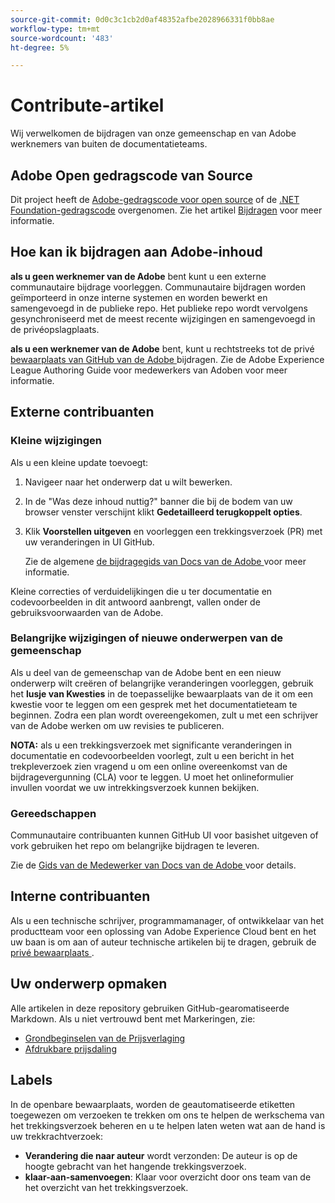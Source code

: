 ```yaml
---
source-git-commit: 0d0c3c1cb2d0af48352afbe2028966331f0bb8ae
workflow-type: tm+mt
source-wordcount: '483'
ht-degree: 5%

---
```

# Contribute-artikel

Wij verwelkomen de bijdragen van onze gemeenschap en van Adobe werknemers van buiten de documentatieteams.

## Adobe Open gedragscode van Source

Dit project heeft de [Adobe-gedragscode voor open source](code-of-conduct.md) of de [.NET Foundation-gedragscode](https://dotnetfoundation.org/code-of-conduct) overgenomen. Zie het artikel [Bijdragen](contributing.md) voor meer informatie.

## Hoe kan ik bijdragen aan Adobe-inhoud

**als u geen werknemer van de Adobe** bent kunt u een externe communautaire bijdrage voorleggen. Communautaire bijdragen worden geïmporteerd in onze interne systemen en worden bewerkt en samengevoegd in de publieke repo. Het publieke repo wordt vervolgens gesynchroniseerd met de meest recente wijzigingen en samengevoegd in de privéopslagplaats.

**als u een werknemer van de Adobe** bent, kunt u rechtstreeks tot de privé [ bewaarplaats van GitHub van de Adobe ](https://git.corp.adobe.com/AdobeDocs/) bijdragen. Zie de Adobe Experience League Authoring Guide voor medewerkers van Adoben voor meer informatie.

## Externe contribuanten

### Kleine wijzigingen

Als u een kleine update toevoegt:

1. Navigeer naar het onderwerp dat u wilt bewerken.
1. In de &quot;Was deze inhoud nuttig?&quot; banner die bij de bodem van uw browser venster verschijnt klikt **Gedetailleerd terugkoppelt opties**.
1. Klik **Voorstellen uitgeven** en voorleggen een trekkingsverzoek (PR) met uw veranderingen in UI GitHub.

   Zie de algemene [ de bijdragegids van Docs van de Adobe ](https://experienceleague.adobe.com/docs/contributor/contributor-guide/introduction.html) voor meer informatie.

Kleine correcties of verduidelijkingen die u ter documentatie en codevoorbeelden in dit antwoord aanbrengt, vallen onder de gebruiksvoorwaarden van de Adobe.

### Belangrijke wijzigingen of nieuwe onderwerpen van de gemeenschap

Als u deel van de gemeenschap van de Adobe bent en een nieuw onderwerp wilt creëren of belangrijke veranderingen voorleggen, gebruik het **lusje van Kwesties** in de toepasselijke bewaarplaats van de it om een kwestie voor te leggen om een gesprek met het documentatieteam te beginnen. Zodra een plan wordt overeengekomen, zult u met een schrijver van de Adobe werken om uw revisies te publiceren.

**NOTA:** als u een trekkingsverzoek met significante veranderingen in documentatie en codevoorbeelden voorlegt, zult u een bericht in het trekpleverzoek zien vragend u om een online overeenkomst van de bijdragevergunning (CLA) voor te leggen. U moet het onlineformulier invullen voordat we uw intrekkingsverzoek kunnen bekijken.

### Gereedschappen

Communautaire contribuanten kunnen GitHub UI voor basishet uitgeven of vork gebruiken het repo om belangrijke bijdragen te leveren.

Zie de [ Gids van de Medewerker van Docs van de Adobe ](https://experienceleague.adobe.com/docs/contributor/contributor-guide/introduction.html) voor details.

## Interne contribuanten

Als u een technische schrijver, programmamanager, of ontwikkelaar van het productteam voor een oplossing van Adobe Experience Cloud bent en het uw baan is om aan of auteur technische artikelen bij te dragen, gebruik de [ privé bewaarplaats ](https://git.corp.adobe.com/AdobeDocs).

## Uw onderwerp opmaken

Alle artikelen in deze repository gebruiken GitHub-gearomatiseerde Markdown. Als u niet vertrouwd bent met Markeringen, zie:

* [ Grondbeginselen van de Prijsverlaging ](https://help.github.com/articles/getting-started-with-writing-and-formatting-on-github/)
* [ Afdrukbare prijsdaling ](https://guides.github.com/pdfs/markdown-cheatsheet-online.pdf)

## Labels

In de openbare bewaarplaats, worden de geautomatiseerde etiketten toegewezen om verzoeken te trekken om ons te helpen de werkschema van het trekkingsverzoek beheren en u te helpen laten weten wat aan de hand is uw trekkrachtverzoek:

* **Verandering die naar auteur** wordt verzonden: De auteur is op de hoogte gebracht van het hangende trekkingsverzoek.
* **klaar-aan-samenvoegen**: Klaar voor overzicht door ons team van de het overzicht van het trekkingsverzoek.
